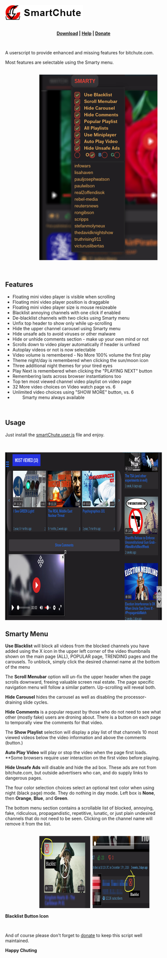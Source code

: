 <img alt="SmartChute" src="https://raw.githubusercontent.com/s-marty/SmartChute/master/images/smartChute_h1.png" style="width:250px;height:48px;">
<br>
<br>
<p style="text-align:center"><strong><a href="https://github.com/s-marty/SmartChute/raw/master/src/smartChute.user.js">Download</a> | <a href="https://github.com/s-marty/SmartChute/wiki/Help">Help</a> | <a href="https://github.com/s-marty/SmartChute/wiki/Donate">Donate</a></strong></p>
<br>
<p>A userscript to provide enhanced and missing features for bitchute.com.</p>
<p>Most features are selectable using the Smarty menu.</p>
<br>
<img alt="Menu" src="https://raw.githubusercontent.com/s-marty/SmartChute/master/images/smartChuteMenu.png" style="width:380px;height:595px;margin-left:110px">
<br>
<br>
<br>
<h2>Features</h2>
<ul>
<li> Floating mini video player is visible when scrolling</li>
<li> Floating mini video player position is draggable</li>
<li> Floating mini video player size is mouse resizeable</li>
<li> Blacklist annoying channels with one click if enabled</li>
<li> De-blacklist channels with two clicks using Smarty menu</li>
<li> Unfix top header to show only while up-scrolling</li>
<li> Hide the upper channel carousel using Smarty menu</li>
<li> Hide unsafe ads to avoid viruses or other malware</li>
<li> Hide or unhide comments section - make up your own mind  or not</li>
<li> Scrolls down to video player automatically if header is unfixed</li>
<li> Autoplay videos or not is now selectable</li>
<li> Video volume is remembered - No More 100% volume the first play</li>
<li> Theme night/day is remembered when clicking the sun/moon icon</li>
<li> Three additional night themes for your tired eyes</li>
<li> Play Next is remembered when clicking the "PLAYING NEXT" button</li>
<li> Remembering lasts across browser instantiations too</li>
<li> Top ten most viewed channel video playlist on video page</li>
<li> 32 More video choices on Video watch page vs. 6</li>
<li> Unlimited video choices using "SHOW MORE" button, vs. 6</li>
<li> &nbsp;&nbsp;&nbsp;&nbsp;&nbsp;&nbsp;&nbsp; Smarty menu always available</li>
</ul>
<br>
<h2>Usage</h2>
<p>Just install the <a href="https://github.com/s-marty/SmartChute/raw/master/src/smartChute.user.js">smartChute.user.js</a> file and enjoy.</p>
<br>
<br>
<img alt="Mini Player" src="https://raw.githubusercontent.com/s-marty/SmartChute/master/images/mostviewed.png" style="width:986px;height:538px;">
<br>
<h2>Smarty Menu</h2>
<p><strong>Use Blacklist</strong> will block all videos from the blocked channels you have added using the X icon in the upper left corner of the 
video thumbnails shown on the main page (ALL), POPULAR page, TRENDING pages and the carousels. To unblock, simply click the desired channel name at the bottom of the menu</p>
<p>The <strong>Scroll Menubar</strong> option will un-fix the upper header when the page scrolls downward, freeing valuable screen real estate. 
The page specific navigation menu will follow a similar pattern. Up-scrolling will reveal both.</p>
<p><strong>Hide Carousel</strong> hides the carousel as well as disabling the processor-draining slide cycles.</p>
<p><strong>Hide Comments</strong> is a popular request by those who do not need to see what other (mostly fake) users are droning about. 
There is a button on each page to temporally view the comments for that video.</p>
<p>The <strong>Show Playlist</strong> selection will display a play list of that channels 10 most viewed videos below the video information and above the comments (button.)</p>
<p><strong>Auto Play Video</strong> will play or stop the video when the page first loads. **Some browsers require user interaction on the first video before playing.</p>
<p><strong>Hide Unsafe Ads</strong> will disable and hide the ad box. These ads are not from bitchute.com, but outside advertisers who can, and do supply links to dangerous pages.</p>
<p>The four color selection choices select an optional text color when using night (black page) mode. They do nothing in day mode. Left box is <strong>None</strong>, then 
<strong>Orange</strong>, <strong>Blue</strong>, and <strong>Green</strong>.</p>
<p>The bottom menu section contains a scrollable list of blocked, annoying, fake, ridiculous, propagandistic, repetitive, lunatic, or just plain undesired channels that do not need to be seen. Clicking on the channel name will remove it from the list.</p>
<br>
<img alt="Blacklist Icon" src="https://raw.githubusercontent.com/s-marty/SmartChute/master/images/blacklistButton.png" style="width:354px;height:231px;margin-left:110px">
<p><strong>Blacklist Button Icon</strong></p>
<br>
<p>And of course please don't forget to <a href="https://github.com/s-marty/SmartChute/wiki/Donate"<strong>donate</strong></a> to keep this script well maintained.</p>
<p><strong>Happy Chuting</strong></p>
